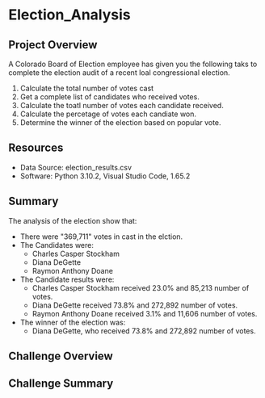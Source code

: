 # Election_Analysis

## Project Overview
A Colorado Board of Election employee has given you the following taks to complete the election audit of a recent loal congressional election. 

1. Calculate the total number of votes cast
2. Get a complete list of candidates who received votes.
3. Calculate the toatl number of votes each candidate received.
4. Calculate the percetage of votes each candiate won. 
5. Determine the winner of the election based on popular vote.

## Resources
- Data Source: election_results.csv
- Software: Python 3.10.2, Visual Studio Code, 1.65.2

## Summary
The analysis of the election show that:
- There were "369,711" votes in cast in the elction.
- The Candidates were:
    - Charles Casper Stockham
    - Diana DeGette
    - Raymon Anthony Doane
- The Candidate results were:
    - Charles Casper Stockham received 23.0% and 85,213 number of votes.
    - Diana DeGette received 73.8% and 272,892 number of votes.
    - Raymon Anthony Doane received 3.1% and 11,606 number of votes.
- The winner of the election was:
    - Diana DeGette, who received 73.8% and 272,892 number of votes.

## Challenge Overview

## Challenge Summary
